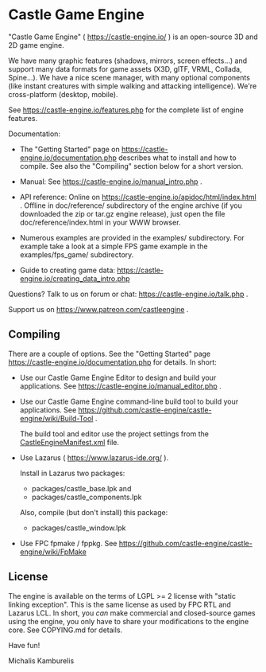 Castle Game Engine
==================

"Castle Game Engine" ( https://castle-engine.io/ )
is an open-source 3D and 2D game engine.

We have many graphic features (shadows, mirrors, screen effects...)
and support many data formats for game assets (X3D, glTF, VRML, Collada, Spine...).
We have a nice scene manager, with many optional components
(like instant creatures with simple walking and attacking intelligence).
We're cross-platform (desktop, mobile).

See https://castle-engine.io/features.php
for the complete list of engine features.

Documentation:

- The "Getting Started" page on
  https://castle-engine.io/documentation.php
  describes what to install and how to compile.
  See also the "Compiling" section below for a short version.

- Manual: See https://castle-engine.io/manual_intro.php .

- API reference:
  Online on https://castle-engine.io/apidoc/html/index.html .
  Offline in doc/reference/ subdirectory of the engine archive
  (if you downloaded the zip or tar.gz engine release),
  just open the file doc/reference/index.html in your WWW browser.

- Numerous examples are provided in the examples/ subdirectory.
  For example take a look at a simple FPS game example in
  the examples/fps_game/ subdirectory.

- Guide to creating game data:
  https://castle-engine.io/creating_data_intro.php

Questions? Talk to us on forum or chat: https://castle-engine.io/talk.php .

Support us on https://www.patreon.com/castleengine .

Compiling
---------

There are a couple of options. See the "Getting Started" page
https://castle-engine.io/documentation.php for details.
In short:

- Use our Castle Game Engine Editor to design and build your applications.
  See https://castle-engine.io/manual_editor.php .

- Use our Castle Game Engine command-line build tool to build your applications.
  See https://github.com/castle-engine/castle-engine/wiki/Build-Tool .

    The build tool and editor use the project settings
    from the [CastleEngineManifest.xml](https://github.com/castle-engine/castle-engine/wiki/CastleEngineManifest.xml-examples)
    file.

- Use Lazarus ( https://www.lazarus-ide.org/ ).

    Install in Lazarus two packages:

    - packages/castle_base.lpk and
    - packages/castle_components.lpk

    Also, compile (but don't install) this package:

    - packages/castle_window.lpk

- Use FPC fpmake / fppkg.
  See https://github.com/castle-engine/castle-engine/wiki/FpMake

License
-------

The engine is available on the terms of LGPL >= 2 license
with "static linking exception". This is the same license
as used by FPC RTL and Lazarus LCL. In short, you *can* make
commercial and closed-source games using the engine,
you only have to share your modifications to the engine core.
See COPYING.md for details.

Have fun!

Michalis Kamburelis
